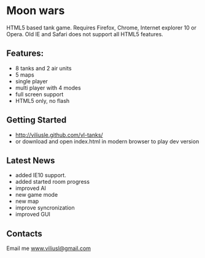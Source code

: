 # Moon wars

HTML5 based tank game. Requires Firefox, Chrome, Internet explorer 10 or Opera. Old IE and Safari does not support all HTML5 features.

## Features:
* 8 tanks and 2 air units
* 5 maps
* single player
* multi player with 4 modes
* full screen support
* HTML5 only, no flash

## Getting Started
* http://viliusle.github.com/vl-tanks/
* or download and open index.html in modern browser to play dev version

## Latest News
* added IE10 support.
* added started room progress
* improved AI
* new game mode
* new map
* improve syncronization
* improved GUI

## Contacts
Email me www.viliusl@gmail.com
